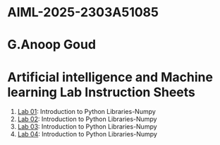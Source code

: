 # AIML-2025-2303A51085
# G.Anoop Goud 
# Artificial intelligence and Machine learning Lab Instruction Sheets 
1. [Lab 01](https://github.com/2303A51085/AIML-2025/blob/main/AIML_A1.pdf): Introduction to Python Libraries-Numpy
2. [Lab 02](https://github.com/2303A51085/AIML-2025/blob/main/AIML_A2%20(1).pdf): Introduction to Python Libraries-Numpy
3. [Lab 03](): Introduction to Python Libraries-Numpy
4. [Lab 04](): Introduction to Python Libraries-Numpy
